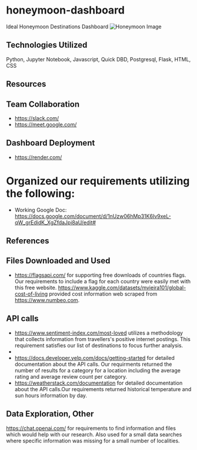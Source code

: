 # honeymoon-dashboard
Ideal Honeymoon Destinations Dashboard
![Honeymoon Image]()
## Technologies Utilized
Python, Jupyter Notebook, Javascript, Quick DBD, Postgresql, Flask, HTML, CSS 

## Resources
## Team Collaboration
- https://slack.com/
- https://meet.google.com/
## Dashboard Deployment
- https://render.com/ 
# Organized our requirements utilizing the following:
- Working Google Doc: https://docs.google.com/document/d/1nUzw06hMp31K6Iv9xeL-qW_grEdidK_XgZfdaJpi8aU/edit#

## References
## Files Downloaded and Used
- https://flagsapi.com/ for supporting free downloads of countries flags. Our requirements to include a flag for each country were easily met with this free website.
https://www.kaggle.com/datasets/mvieira101/global-cost-of-living provided cost information web scraped from https://www.numbeo.com. 

## API calls
- https://www.sentiment-index.com/most-loved utilizes a methodology that collects information from travellers's positive internet postings. This requirement satisfies our list of destinations to focus further analysis.
- 
- https://docs.developer.yelp.com/docs/getting-started for detailed documentation about the API calls. Our requirments returned the number of results for a category for a location including the average rating and average review count per category.
- https://weatherstack.com/documentation for detailed documentation about the API calls.Our requirements returned historical temperature and sun hours information by day.

## Data Exploration, Other
https://chat.openai.com/ for requirements to find information and files which would help with our research. Also used for a small data searches where specific information was missing for a small number of localities.
